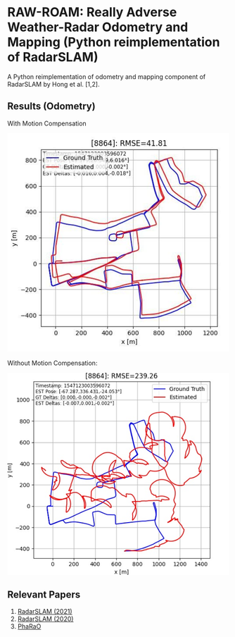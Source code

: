 # RAW-ROAM: Really Adverse Weather-Radar Odometry and Mapping (Python reimplementation of RadarSLAM)

A Python reimplementation of odometry and mapping component of RadarSLAM by Hong et al. [1,2].

## Results (Odometry)

With Motion Compensation

![With Motion Compensation](results/full_seq_1_withmotion.jpg)

Without Motion Compensation:

![Without Motion Compensation](results/full_seq_1_nomotion.jpg)

## Relevant Papers

 1. [RadarSLAM (2021)](https://arxiv.org/abs/2104.05347)
 2. [RadarSLAM (2020)](https://arxiv.org/abs/2005.02198)
 3. [PhaRaO](https://ieeexplore.ieee.org/document/9197231)
